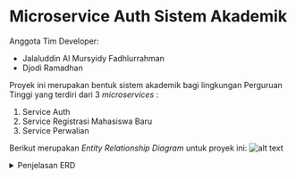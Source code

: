 # Microservice Auth Sistem Akademik

Anggota Tim Developer:
* Jalaluddin Al Mursyidy Fadhlurrahman
* Djodi Ramadhan

Proyek ini merupakan bentuk sistem akademik bagi lingkungan Perguruan Tinggi yang terdiri dari 3 _microservices_ :
1. Service Auth
2. Service Registrasi Mahasiswa Baru
3. Service Perwalian 

Berikut merupakan _Entity Relationship Diagram_ untuk proyek ini:
![alt text](https://github.com/Training-Java-Alterra-Team-1/sistem-akademik-auth/blob/master/ERD%20-%20Sistem%20Informasi%20Akademik.png "ER Diagram")

<details>
	<summary>Penjelasan ERD</summary>
	<ol> 
		<li>Entitas</li>
		<ol>
			<li>Dosen (Lecturers)</li>
			<li>Mahasiswa (Students)</li>
			<li>Jenjang (Degree)</li>
			<li>Jurusan (Major)</li>
			<li>Fakultas (Department)</li>
			<li>Mata Kuliah (Courses)</li>
			<li>Transkrip (Student records)</li>
			<li>User</li>
			<li>Role</li>
		</ol>
		<li>Hubungan antar entitas</li>
		<ol>
			<li>1 Dosen dapat mengampu banyak mata kuliah</li>
			<li>1 Mahasiswa dapat mengambil banyak mata kuliah</li>
			<li>1 Jurusan dapat memiliki banyak dosen</li>
			<li>1 Jurusan dapat memiliki banyak mahasiswa</li>
			<li>1 Jurusan dapat memiliki banyak jenjang/degree (S1, S2, dan S3)</li>
			<li>1 Departemen/Fakultas dapat memiliki banyak jurusan</li>
			<li>Tiap-tiap mahasiswa/dosen memiliki 1 user</li>
			<li>Tiap-tiap user dapat memiliki banyak roles</li>
		</ol>
	</ol>
</details>